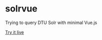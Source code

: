 # solrvue
Trying to query DTU Solr with minimal Vue.js

[Try it live](https://viktorsmari.github.io/solrvue/)
